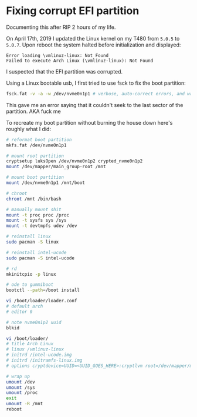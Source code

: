 # Fixing corrupt EFI partition

Documenting this after RIP 2 hours of my life.

On April 17th, 2019 I updated the Linux kernel on my T480 from `5.0.5` to `5.0.7`. Upon reboot the system halted before initialization and displayed:
```
Error loading \vmlinuz-linux: Not Found
Failed to execute Arch Linux (\vmlinuz-linux): Not Found
```

I suspected that the EFI partition was corrupted.

Using a Linux bootable usb, I first tried to use fsck to fix the boot partition:
```bash
fsck.fat -v -a -w /dev/nvme0n1p1 # verbose, auto-correct errors, and write
```

This gave me an error saying that it couldn't seek to the last sector of the partition. AKA fuck me

To recreate my boot partition without burning the house down here's roughly what I did:

```bash
# reformat boot partition
mkfs.fat /dev/nvme0n1p1

# mount root partition
cryptsetup luksOpen /dev/nvme0n1p2 crypted_nvme0n1p2
mount /dev/mapper/main_group-root /mnt

# mount boot partition
mount /dev/nvme0n1p1 /mnt/boot

# chroot
chroot /mnt /bin/bash

# manually mount shit
mount -t proc proc /proc
mount -t sysfs sys /sys
mount -t devtmpfs udev /dev

# reinstall linux
sudo pacman -S linux

# reinstall intel-ucode
sudo pacman -S intel-ucode

# rd
mkinitcpio -p linux

# ode to gummiboot
bootctl --path=/boot install

vi /boot/loader/loader.conf  
# default arch
# editor 0

# note nvme0n1p2 uuid
blkid

vi /boot/loader/
# title Arch Linux
# linux /vmlinuz-linux
# initrd /intel-ucode.img
# initrd /initramfs-linux.img
# options cryptdevice=UUID=<UUID_GOES_HERE>:cryptlvm root=/dev/mapper/main_group-root quiet rw

# wrap up
umount /dev
umount /sys
umount /proc
exit
umount -R /mnt
reboot
```